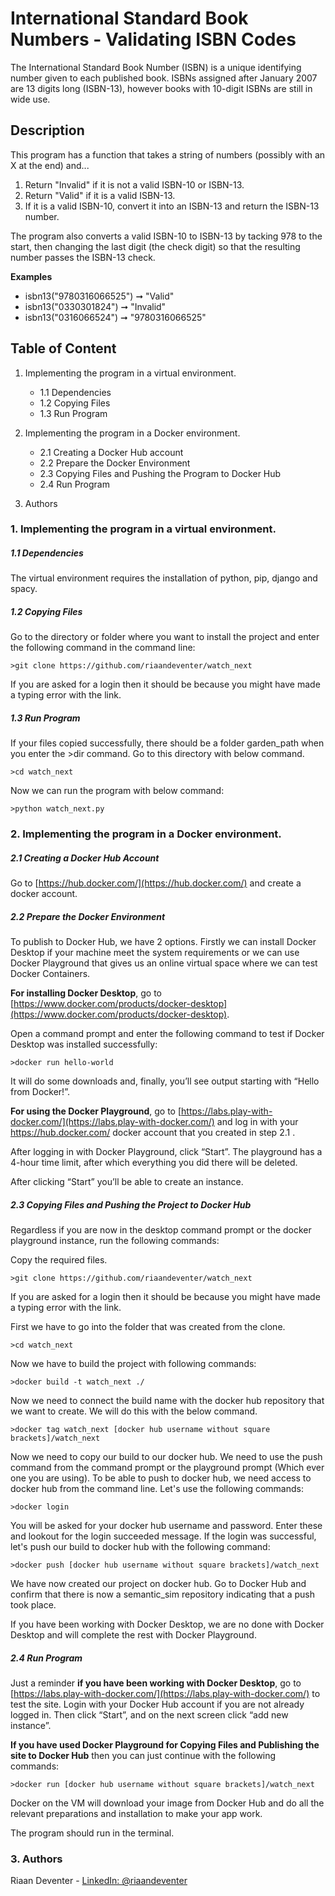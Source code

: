 # International Standard Book Numbers - Validating ISBN Codes

The International Standard Book Number (ISBN) is a unique identifying number given to each published book. 
ISBNs assigned after January 2007 are 13 digits long (ISBN-13), however books with 10-digit ISBNs are still in wide use.

## Description

This program has a function that takes a string of numbers (possibly with an X at the end) and...

1. Return "Invalid" if it is not a valid ISBN-10 or ISBN-13.
2. Return "Valid" if it is a valid ISBN-13.
3. If it is a valid ISBN-10, convert it into an ISBN-13 and return the ISBN-13 number.

The program also converts a valid ISBN-10 to ISBN-13 by tacking 978 to the start, then changing the last digit (the check digit)
so that the resulting number passes the ISBN-13 check.

__Examples__

- isbn13("9780316066525") ➞ "Valid"
- isbn13("0330301824") ➞ "Invalid"
- isbn13("0316066524") ➞ "9780316066525"

## Table of Content
1.  Implementing the program in a virtual environment.
    - 1.1   Dependencies
    - 1.2   Copying Files
    - 1.3   Run Program
             
2.  Implementing the program in a Docker environment.
    - 2.1   Creating a Docker Hub account
    - 2.2   Prepare the Docker Environment
    - 2.3   Copying Files and Pushing the Program to Docker Hub
    - 2.4   Run Program
  
3.  Authors

### 1.  Implementing the program in a virtual environment.

##### 1.1   Dependencies

The virtual environment requires the installation of python, pip, django and spacy.

##### 1.2   Copying Files

Go to the directory or folder where you want to install the project and enter the following command in the command line:
```
>git clone https://github.com/riaandeventer/watch_next
```
If you are asked for a login then it should be because you might have made a typing error with the link.

##### 1.3   Run Program

If your files copied successfully, there should be a folder garden_path when you enter the >dir command.
Go to this directory with below command.
```
>cd watch_next
```
Now we can run the program with below command:
```
>python watch_next.py
```

### 2.  Implementing the program in a Docker environment.

##### 2.1   Creating a Docker Hub Account

Go to [https://hub.docker.com/](https://hub.docker.com/) and create a docker account.

##### 2.2   Prepare the Docker Environment

To publish to Docker Hub, we have 2 options. Firstly we can install Docker Desktop if your machine meet the system requirements or we can 
use Docker Playground that gives us an online virtual space where we can test Docker Containers.

**For installing Docker Desktop**, go to [https://www.docker.com/products/docker-desktop](https://www.docker.com/products/docker-desktop).

Open a command prompt and enter the following command to test if Docker Desktop was installed successfully:
```
>docker run hello-world
```
It will do some downloads and, finally, you’ll see output starting with “Hello from Docker!”.

**For using the Docker Playground**, go to [https://labs.play-with-docker.com/](https://labs.play-with-docker.com/) and log in with your 
https://hub.docker.com/ docker account that you created in step 2.1 .

After logging in with Docker Playground, click “Start”. The playground has a 4-hour time limit, 
after which everything you did there will be deleted.

After clicking “Start” you’ll be able to create an instance.

##### 2.3   Copying Files and Pushing the Project to Docker Hub

Regardless if you are now in the desktop command prompt or the docker playground instance, run the following commands:

Copy the required files.
```
>git clone https://github.com/riaandeventer/watch_next
```
If you are asked for a login then it should be because you might have made a typing error with the link.

First we have to go into the folder that was created from the clone.
```
>cd watch_next
```
Now we have to build the project with following commands:
```
>docker build -t watch_next ./
```
Now we need to connect the build name with the docker hub repository that we want to create.
We will do this with the below command.
```
>docker tag watch_next [docker hub username without square brackets]/watch_next
```
Now we need to copy our build to our docker hub. We need to use the push command from the command prompt
or the playground prompt (Which ever one you are using).
To be able to push to docker hub, we need access to docker hub from the command line. Let's use the following commands:
```
>docker login
```
You will be asked for your docker hub username and password. Enter these and lookout for the login succeeded message.
If the login was successful, let's push our build to docker hub with the following command:
```
>docker push [docker hub username without square brackets]/watch_next
```
We have now created our project on docker hub. Go to Docker Hub and confirm that there is now a semantic_sim repository
indicating that a push took place.

If you have been working with Docker Desktop, we are no done with Docker Desktop and will complete the rest with Docker Playground.

##### 2.4   Run Program

Just a reminder **if you have been working with Docker Desktop**, go to [https://labs.play-with-docker.com/](https://labs.play-with-docker.com/)
to test the site. Login with your Docker Hub account if you are not already logged in. Then click “Start”, and on the next screen
click “add new instance”.

**If you have used Docker Playground for Copying Files and Publishing the site to Docker Hub** then you can just continue with the following commands:

```
>docker run [docker hub username without square brackets]/watch_next
```
Docker on the VM will download your image from Docker Hub and do all the relevant preparations and installation to make your app work.

The program should run in the terminal.

### 3.  Authors

Riaan Deventer  - [LinkedIn: @riaandeventer](https://www.linkedin.com/in/riaandeventer/)

